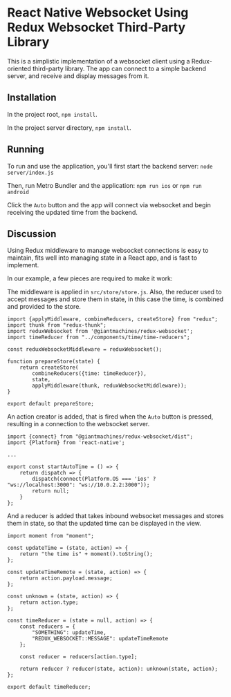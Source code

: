 # React Native Websocket Using Redux Websocket Third-Party Library

This is a simplistic implementation of a websocket
client using a Redux-oriented third-party library.
The app can connect to a simple backend server, 
and receive and display messages from it.

## Installation

In the project root, `npm install`.

In the project server directory, `npm install`.

## Running

To run and use the application, you'll first start
the backend server:  `node server/index.js`

Then, run Metro Bundler and the application:
`npm run ios` or `npm run android`

Click the `Auto` button and the app will connect
via websocket and begin receiving the updated
time from the backend.

## Discussion

Using Redux middleware to manage websocket connections
is easy to maintain, fits well into managing state
in a React app, and is fast to implement.

In our example, a few pieces are required to make it
work:

The middleware is applied in `src/store/store.js`.
Also, the reducer used to accept messages and
store them in state, in this case the time, is
combined and provided to the store.

```
import {applyMiddleware, combineReducers, createStore} from "redux";
import thunk from "redux-thunk";
import reduxWebsocket from '@giantmachines/redux-websocket';
import timeReducer from "../components/time/time-reducers";

const reduxWebsocketMiddleware = reduxWebsocket();

function prepareStore(state) {
    return createStore(
        combineReducers({time: timeReducer}),
        state,
        applyMiddleware(thunk, reduxWebsocketMiddleware));
}

export default prepareStore;
```

An action creator is added, that is fired when the
`Auto` button is pressed, resulting in a connection
to the websocket server.

```
import {connect} from "@giantmachines/redux-websocket/dist";
import {Platform} from 'react-native';

...

export const startAutoTime = () => {
    return dispatch => {
        dispatch(connect(Platform.OS === 'ios' ? "ws://localhost:3000": "ws://10.0.2.2:3000"));
        return null;
    }
};
```

And a reducer is added that takes inbound websocket
messages and stores them in state, so that the
updated time can be displayed in the view.

```
import moment from "moment";

const updateTime = (state, action) => {
    return "the time is" + moment().toString();
};

const updateTimeRemote = (state, action) => {
    return action.payload.message;
};

const unknown = (state, action) => {
    return action.type;
};

const timeReducer = (state = null, action) => {
    const reducers = {
        "SOMETHING": updateTime,
        "REDUX_WEBSOCKET::MESSAGE": updateTimeRemote
    };

    const reducer = reducers[action.type];

    return reducer ? reducer(state, action): unknown(state, action);
};

export default timeReducer;
```
